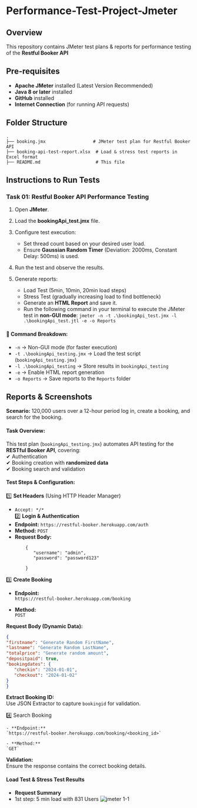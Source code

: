# Performance-Test-Project-Jmeter
## Overview
This repository contains JMeter test plans & reports for performance testing of the **Restful Booker API**
## Pre-requisites
- **Apache JMeter** installed (Latest Version Recommended)
- **Java 8 or later** installed
- **GitHub** installed
- **Internet Connection** (for running API requests)

## Folder Structure
```
.
├── booking.jmx                  # JMeter test plan for Restful Booker API
├── booking-api-test-report.xlsx  # Load & stress test reports in Excel format
├── README.md                     # This file
```

## Instructions to Run Tests
### Task 01: Restful Booker API Performance Testing
1. Open **JMeter**.
2. Load the **bookingApi_test.jmx** file.
3. Configure test execution:
   - Set thread count based on your desired user load.
   - Ensure **Gaussian Random Timer** (Deviation: 2000ms, Constant Delay: 500ms) is used.

4. Run the test and observe the results.

5. Generate reports:
   - Load Test (5min, 10min, 20min load steps)
   - Stress Test (gradually increasing load to find bottleneck)
   - Generate an **HTML Report** and save it.
   - Run the following command in your terminal to execute the JMeter test in **non-GUI mode**: ``` jmeter -n -t .\bookingApi_test.jmx -l .\bookingApi_test.jtl -e -o Reports ```

#### 📌 Command Breakdown:
- `-n` → Non-GUI mode (for faster execution)  
- `-t .\bookingApi_testing.jmx` → Load the test script (`bookingApi_testing.jmx`)  
- `-l .\bookingApi_testing` → Store results in `bookingApi_testing`  
- `-e` → Enable HTML report generation  
- `-o Reports` → Save reports to the `Reports` folder  


## Reports & Screenshots
**Scenario:**
120,000 users over a 12-hour period log in, create a booking, and search for the
booking.

#### Task Overview: 
This test plan (`bookingApi_testing.jmx`) automates API testing for the **RESTful Booker API**, covering:  
✔ Authentication  
✔ Booking creation with **randomized data**  
✔ Booking search and validation  


#### Test Steps & Configuration: 
1️⃣ **Set Headers** (Using HTTP Header Manager)  
   - `Accept: */*`  
2️⃣ **Login & Authentication**  
   - **Endpoint:** `https://restful-booker.herokuapp.com/auth`  
   - **Method:** `POST`  
   - **Request Body:**  
     ``` json:
         {
            "username": "admin",
            "password": "password123"
      
         }
3️⃣ **Create Booking**

   - **Endpoint:**  
   `https://restful-booker.herokuapp.com/booking`
   
   - **Method:**  
   `POST`
   
   **Request Body (Dynamic Data):**  
   ```json
{
   "firstname": "Generate Random FirstName",
   "lastname": "Generate Random LastName",
   "totalprice": "Generate random amount",
   "depositpaid": true,
   "bookingdates": {
      "checkin": "2024-01-01",
      "checkout": "2024-01-02"
   }
}
```
**Extract Booking ID:**  
Use JSON Extractor to capture `bookingid` for validation.

4️⃣ Search Booking

    - **Endpoint:**  
    `https://restful-booker.herokuapp.com/booking/<booking_id>`

    - **Method:**  
    `GET`

**Validation:**  
Ensure the response contains the correct booking details.

#### Load Test & Stress Test Results
- **Request Summary**
 - 1st step: 5 min load with 831 Users ![jmeter 1-1](https://www.awesomescreenshot.com/image/54760822?key=ebbb66f5c8aece227eae94b3c9e02edb)

